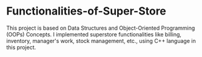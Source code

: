 # Functionalities-of-Super-Store
This project is based on Data Structures and Object-Oriented Programming (OOPs) Concepts. I implemented superstore functionalities like billing, inventory, manager's 
work, stock management, etc., using C++ language in this project.
